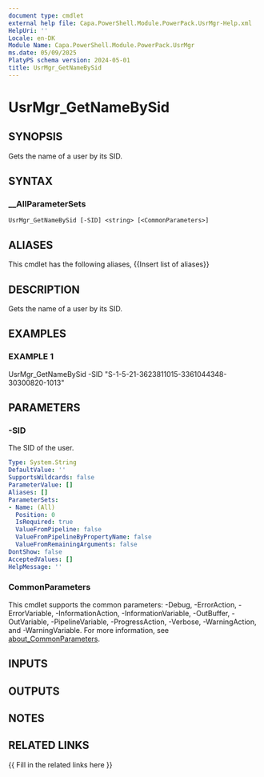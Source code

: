 ```yaml
---
document type: cmdlet
external help file: Capa.PowerShell.Module.PowerPack.UsrMgr-Help.xml
HelpUri: ''
Locale: en-DK
Module Name: Capa.PowerShell.Module.PowerPack.UsrMgr
ms.date: 05/09/2025
PlatyPS schema version: 2024-05-01
title: UsrMgr_GetNameBySid
---
```


# UsrMgr_GetNameBySid

## SYNOPSIS

Gets the name of a user by its SID.

## SYNTAX

### __AllParameterSets

```
UsrMgr_GetNameBySid [-SID] <string> [<CommonParameters>]
```

## ALIASES

This cmdlet has the following aliases,
  {{Insert list of aliases}}

## DESCRIPTION

Gets the name of a user by its SID.

## EXAMPLES

### EXAMPLE 1

UsrMgr_GetNameBySid -SID "S-1-5-21-3623811015-3361044348-30300820-1013"

## PARAMETERS

### -SID

The SID of the user.

```yaml
Type: System.String
DefaultValue: ''
SupportsWildcards: false
ParameterValue: []
Aliases: []
ParameterSets:
- Name: (All)
  Position: 0
  IsRequired: true
  ValueFromPipeline: false
  ValueFromPipelineByPropertyName: false
  ValueFromRemainingArguments: false
DontShow: false
AcceptedValues: []
HelpMessage: ''
```

### CommonParameters

This cmdlet supports the common parameters: -Debug, -ErrorAction, -ErrorVariable,
-InformationAction, -InformationVariable, -OutBuffer, -OutVariable, -PipelineVariable,
-ProgressAction, -Verbose, -WarningAction, and -WarningVariable. For more information, see
[about_CommonParameters](https://go.microsoft.com/fwlink/?LinkID=113216).

## INPUTS

## OUTPUTS

## NOTES

## RELATED LINKS

{{ Fill in the related links here }}

